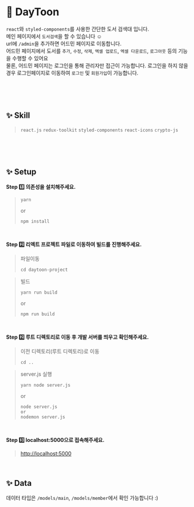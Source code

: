 # 🤔 DayToon
`react`와 `styled-components`를 사용한 간단한 도서 검색대 입니다.<br />
메인 페이지에서 `도서검색`을 할 수 있습니다 ☺️ <br />
url에 `/admin`을 추가하면 어드민 페이지로 이동합니다.<br/>
어드민 페이지에서 도서를 `추가`, `수정`, `삭제`, `엑셀 업로드`, `엑셀 다운로드`, `로그아웃` 등의 기능을 수행할 수 있어요<br />
물론, 어드민 페이지는 로그인을 통해 관리자만 접근이 가능합니다.
로그인을 하지 않을경우 로그인페이지로 이동하여 `로그인` 및 `회원가입`이 가능합니다.

<br />
<br />
<br />

## ✨ Skill
> `react.js` `redux-toolkit` `styled-components` `react-icons` `crypto-js`

<br />
<br />
<br />

## ✨ Setup
**Step 1️⃣ 의존성을 설치해주세요.**
> ```
> yarn
> ```
> or
> ```
> npm install
> ```

<br />

**Step 2️⃣ 리엑트 프로젝트 파일로 이동하여 빌드를 진행해주세요.**

> 파일이동
> ```
> cd daytoon-project
> ```

> 빌드
> ```
> yarn run build
> ```
> or
> ```
> npm run build
> ```

<br />

**Step 2️⃣ 루트 디렉토리로 이동 후 개발 서버를 띄우고 확인해주세요.**
> 이전 디렉토리(루트 디렉토리)로 이동
> ```
> cd .. 
> ```

> server.js 실행
> ```
> yarn node server.js
> ```
> or
> ```
> node server.js
> or
> nodemon server.js
> ```

<br />

**Step 3️⃣ localhost:5000으로 접속해주세요.**
> <a href="http://localhost:5000">http://localhost:5000</a>


<br />

## ✨ Data
데이터 타입은 `/models/main`, `/models/member`에서 확인 가능합니다 :)

<br />
<br />
<br />

<!-- ## ✨ Implementation details
### 💡 로컬스토리지에 데이터 저장
https://github.com/qwe8851/sticker-memo-app/assets/101406386/56a4669a-1a95-4261-b85d-94c90e679994

- 처음 스키커메모를 실행하면, 
로컬스토리지의 값여부를 체크하고 값이 없을경우 초기더미데이터를 로컬스토리지에 데이터를 추가합니다.
- `새로운 메모 추가`, `메모 수정`, `메모 삭제`, `메모 업로드`, `메모 크기조절`, `메모 위치변경`, `메모 색상변경` 시 로컬스토리지가 업데이트됩니다.
- 비휘발성인 로컬스토리지에 데이터를 저장함으로써, 브라우저 종료 후 다시 열었을 때 메모의 내용을 다시 불러올 수 있습니다.
- 로컬스토리지의 데이터는 crypto-js를 사용하여 aes256로 암/복호화하여 보관합니다.

<br />

### 💡 새로운 메모 생성하는 두가지 방법
https://github.com/qwe8851/sticker-memo-app/assets/101406386/0a8f9c5d-263c-4a2b-aabb-5b5cff60ac68

- 스티커 메모의 메모리스트와, 메모 폼의 왼쪽 상단의 `+`버튼으로 새로운 메모 생성이 가능합니다.
- 메모의 제목은 **30**글자 이상 입력이 불가합니다.
- 메모의 내용은 **1,000**글자 이상 입력이 불가합니다.

<br />

### 💡 메모의 수정과 삭제
https://github.com/qwe8851/sticker-memo-app/assets/101406386/1c147e88-cc53-4317-bfc3-03d6ecc976da

- `Edit Memo`버튼을 클릭하면 선택된 메모를 수정 가능합니다.
- 메모의 제목은 **30**글자, 내용은 **1,000**글자까지 입력이 가능합니다.
- 메모 수정 중 Cancel 버튼을 클릭하면 해당 메모의 수정사항을 취소하고 이전 상태로 되돌아갑니다.
- `Delete Memo`버튼을 클릭하면 해당 메모를 삭제할 수 있습니다.
- **메모는 최소 1개 이상 존재**해야 하므로, 메모가 1개 있을 경우에는 해당 메모는 삭제가 불가합니다. 

<br />

### 💡 메모 색상변경
https://github.com/qwe8851/sticker-memo-app/assets/101406386/92d0e730-3eb6-4881-9e52-0e0b163f6860

- 메모 폼의 오른쪽 상단 `톱니바퀴`를 클릭하면 선택됨 메모지의 **배경 색상 변경**이 가능합니다.

<br />

### 💡 파일 다운로드 및 업로드
https://github.com/qwe8851/sticker-memo-app/assets/101406386/590b6dca-dfd9-4644-b310-ae283ea75987

- 메모 폼의 왼쪽 상단 `다운로드`버튼을 클릭하면 **.txt파일로 다운로드**가 가능합니다.
- 메모의 제목은 파일명, 내용은 파일내용으로 변환되어 저장됩니다.
- 메모 리스트에서 왼쪽 상단 `업로드`버튼을 클릭하면 파일 업로드가 가능합니다.
- **.txt파일만 업로드**가 가능하며 파일명은 메모 제목, 파일 내용은 메모 내용으로 변환되어 저장됩니다.

<br />

### 💡 메모 크기 및 위치 변경
https://github.com/qwe8851/sticker-memo-app/assets/101406386/fd151cc4-ae9b-4e28-8490-826896926ccf

- 메모의 오른쪽 하단을 클릭 후 움직이면 `크기 조절`이 가능합니다. 
- 메모 상단의 빈공간을 클릭하여 드래그 앤 드롭으로 `위치 변경`이 가능합니다. 
- 변경된 크기와 위치는 로컬스토리지에 저장되어 메모창을 다시 열어도 지정된 위치에서 열리게 됩니다. 
<br />
 -->